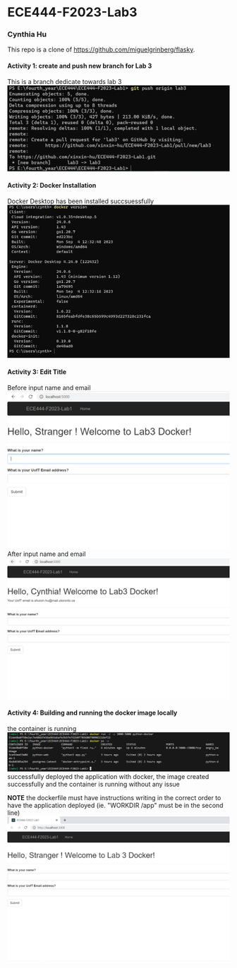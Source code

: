 # ECE444-F2023-Lab3
### Cynthia Hu
This repo is a clone of 
https://github.com/miguelgrinberg/flasky.


#### Activity 1: create and push new branch for Lab 3
This is a branch dedicate towards lab 3
![Alt text](ScreenShot/Activity1_create_new_branch.png)

#### Activity 2: Docker Installation
Docker Desktop has been installed succsuessfully
![Alt text](ScreenShot/Activity2_lab3_docker_install.PNG)

#### Activity 3: Edit Title
Before input name and email
![Alt text](ScreenShot/Activity3_lab_3_modify_title.PNG)
After input name and email
![Alt text](ScreenShot/Activity3_lab_3_modify_title_2.PNG)

#### Activity 4: Building and running the docker image locally
the container is running
![Alt text](ScreenShot/Activity4_lab3_docker_run.PNG)
successfully deployed the application with docker, the image created successfully and the container is running without any issue

**NOTE** the dockerfile must have instructions writing in the correct order to have the application deployed (ie. "WORKDIR /app" must be in the second line)
![Alt text](ScreenShot/Activity4_lab3_docker_deploy.PNG)

